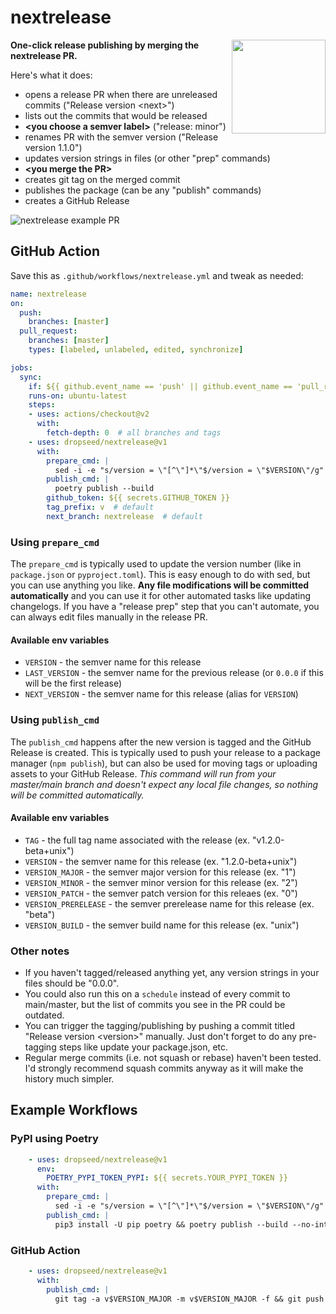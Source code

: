 # nextrelease

<img src="https://user-images.githubusercontent.com/649496/132932159-942f85cc-8f9e-4577-90f4-2315dded6d3f.png" width="150" height="150" align="right" />

**One-click release publishing by merging the nextrelease PR.**

Here's what it does:
- opens a release PR when there are unreleased commits ("Release version \<next\>")
- lists out the commits that would be released
- **\<you choose a semver label\>** ("release: minor")
- renames PR with the semver version ("Release version 1.1.0")
- updates version strings in files (or other "prep" commands)
- **\<you merge the PR\>**
- creates git tag on the merged commit
- publishes the package (can be any "publish" commands)
- creates a GitHub Release

![nextrelease example PR](https://user-images.githubusercontent.com/649496/132930548-537e53ff-e7bc-4e05-8f65-cf03b8cf33e0.png)

## GitHub Action

Save this as `.github/workflows/nextrelease.yml` and tweak as needed:

```yml
name: nextrelease
on:
  push:
    branches: [master]
  pull_request:
    branches: [master]
    types: [labeled, unlabeled, edited, synchronize]

jobs:
  sync:
    if: ${{ github.event_name == 'push' || github.event_name == 'pull_request' && github.head_ref == 'nextrelease' }}
    runs-on: ubuntu-latest
    steps:
    - uses: actions/checkout@v2
      with:
        fetch-depth: 0  # all branches and tags
    - uses: dropseed/nextrelease@v1
      with:
        prepare_cmd: |
          sed -i -e "s/version = \"[^\"]*\"$/version = \"$VERSION\"/g" pyproject.toml
        publish_cmd: |
          poetry publish --build
        github_token: ${{ secrets.GITHUB_TOKEN }}
        tag_prefix: v  # default
        next_branch: nextrelease  # default
```

### Using `prepare_cmd`

The `prepare_cmd` is typically used to update the version number (like in `package.json` or `pyproject.toml`).
This is easy enough to do with sed, but you can use anything you like.
**Any file modifications will be committed automatically** and you can use it for other automated tasks like updating changelogs.
If you have a "release prep" step that you can't automate, you can always edit files manually in the release PR.

#### Available env variables

- `VERSION` - the semver name for this release
- `LAST_VERSION` - the semver name for the previous release (or `0.0.0` if this will be the first release)
- `NEXT_VERSION` - the semver name for this release (alias for `VERSION`)

### Using `publish_cmd`

The `publish_cmd` happens after the new version is tagged and the GitHub Release is created.
This is typically used to push your release to a package manager (`npm publish`),
but can also be used for moving tags or uploading assets to your GitHub Release.
*This command will run from your master/main branch and doesn't expect any local file changes, so nothing will be committed automatically.*

#### Available env variables

- `TAG` - the full tag name associated with the release (ex. "v1.2.0-beta+unix")
- `VERSION` - the semver name for this release (ex. "1.2.0-beta+unix")
- `VERSION_MAJOR` - the semver major version for this release (ex. "1")
- `VERSION_MINOR` - the semver minor version for this release (ex. "2")
- `VERSION_PATCH` - the semver patch version for this releaes (ex. "0")
- `VERSION_PRERELEASE` - the semver prerelease name for this release (ex. "beta")
- `VERSION_BUILD` - the semver build name for this release (ex. "unix")

### Other notes

- If you haven't tagged/released anything yet, any version strings in your files should be "0.0.0".
- You could also run this on a `schedule` instead of every commit to main/master, but the list of commits you see in the PR could be outdated.
- You can trigger the tagging/publishing by pushing a commit titled "Release version \<version\>" manually. Just don't forget to do any pre-tagging steps like update your package.json, etc.
- Regular merge commits (i.e. not squash or rebase) haven't been tested. I'd strongly recommend squash commits anyway as it will make the history much simpler.

## Example Workflows

### PyPI using Poetry

```yaml
    - uses: dropseed/nextrelease@v1
      env:
        POETRY_PYPI_TOKEN_PYPI: ${{ secrets.YOUR_PYPI_TOKEN }}
      with:
        prepare_cmd: |
          sed -i -e "s/version = \"[^\"]*\"$/version = \"$VERSION\"/g" pyproject.toml
        publish_cmd: |
          pip3 install -U pip poetry && poetry publish --build --no-interaction
```

### GitHub Action

```yaml
    - uses: dropseed/nextrelease@v1
      with:
        publish_cmd: |
          git tag -a v$VERSION_MAJOR -m v$VERSION_MAJOR -f && git push origin v$VERSION_MAJOR -f
```
